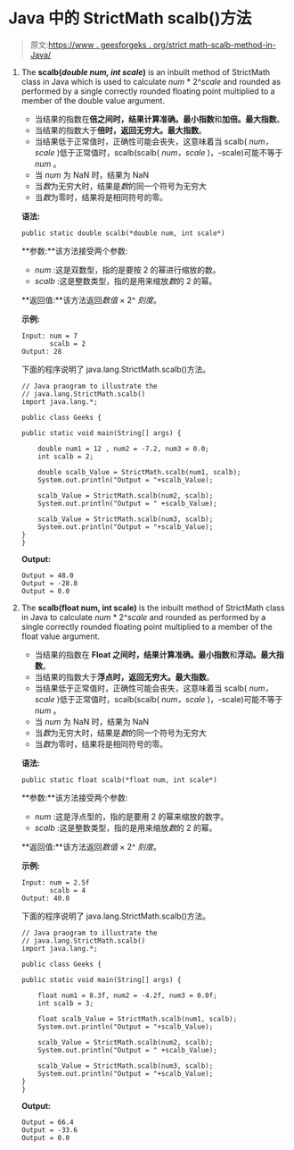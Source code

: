 # Java 中的 StrictMath scalb()方法

> 原文:[https://www . geesforgeks . org/strict math-scalb-method-in-Java/](https://www.geeksforgeeks.org/strictmath-scalb-method-in-java/)

1.  The **scalb(*double num, int scale*)** is an inbuilt method of StrictMath class in Java which is used to calculate *num* * 2^*scale* and rounded as performed by a single correctly rounded floating point multiplied to a member of the double value argument.
    *   当结果的指数在**倍之间时，结果计算准确。最小指数**和**加倍。最大指数**。
    *   当结果的指数大于**倍时，返回无穷大。最大指数**。
    *   当结果低于正常值时，正确性可能会丧失，这意味着当 scalb( *num，scale* )低于正常值时，scalb(scalb( *num，scale* )，-scale)可能不等于 *num* 。
    *   当 *num* 为 NaN 时，结果为 NaN
    *   当*数*为无穷大时，结果是*数*的同一个符号为无穷大
    *   当*数*为零时，结果将是相同符号的零。

    **语法:**

    ```
    public static double scalb(*double num, int scale*)
    ```

    **参数:**该方法接受两个参数:

    *   *num* :这是双数型，指的是要按 2 的幂进行缩放的数。
    *   *scalb* :这是整数类型，指的是用来缩放*数*的 2 的幂。

    **返回值:**该方法返回*数值* × 2^ *刻度*。

    **示例:**

    ```
    Input: num = 7
           scalb = 2
    Output: 28

    ```

    下面的程序说明了 java.lang.StrictMath.scalb()方法。

    ```
    // Java praogram to illustrate the
    // java.lang.StrictMath.scalb() 
    import java.lang.*;

    public class Geeks {

    public static void main(String[] args) {

        double num1 = 12 , num2 = -7.2, num3 = 0.0;
        int scalb = 2;

        double scalb_Value = StrictMath.scalb(num1, scalb); 
        System.out.println("Output = "+scalb_Value);

        scalb_Value = StrictMath.scalb(num2, scalb); 
        System.out.println("Output = " +scalb_Value);

        scalb_Value = StrictMath.scalb(num3, scalb); 
        System.out.println("Output = "+scalb_Value);
    }
    }
    ```

    **Output:**

    ```
    Output = 48.0
    Output = -28.8
    Output = 0.0

    ```

2.  The **scalb(float num, int scale)** is the inbuilt method of StrictMath class in Java to calculate *num* * 2^*scale* and rounded as performed by a single correctly rounded floating point multiplied to a member of the float value argument.
    *   当结果的指数在 **Float 之间时，结果计算准确。最小指数**和**浮动。最大指数**。
    *   当结果的指数大于**浮点时，返回无穷大。最大指数**。
    *   当结果低于正常值时，正确性可能会丧失，这意味着当 scalb( *num，scale* )低于正常值时，scalb(scalb( *num，scale* )，-scale)可能不等于 *num* 。
    *   当 *num* 为 NaN 时，结果为 NaN
    *   当*数*为无穷大时，结果是*数*的同一个符号为无穷大
    *   当*数*为零时，结果将是相同符号的零。

    **语法:**

    ```
    public static float scalb(*float num, int scale*)
    ```

    **参数:**该方法接受两个参数:

    *   *num* :这是浮点型的，指的是要用 2 的幂来缩放的数字。
    *   *scalb* :这是整数类型，指的是用来缩放*数*的 2 的幂。

    **返回值:**该方法返回*数值* × 2^ *刻度*。

    **示例:**

    ```
    Input: num = 2.5f
           scalb = 4
    Output: 40.0

    ```

    下面的程序说明了 java.lang.StrictMath.scalb()方法。

    ```
    // Java praogram to illustrate the
    // java.lang.StrictMath.scalb() 
    import java.lang.*;

    public class Geeks {

    public static void main(String[] args) {

        float num1 = 8.3f, num2 = -4.2f, num3 = 0.0f;
        int scalb = 3;

        float scalb_Value = StrictMath.scalb(num1, scalb); 
        System.out.println("Output = "+scalb_Value);

        scalb_Value = StrictMath.scalb(num2, scalb); 
        System.out.println("Output = " +scalb_Value);

        scalb_Value = StrictMath.scalb(num3, scalb); 
        System.out.println("Output = "+scalb_Value);
    }
    }
    ```

    **Output:**

    ```
    Output = 66.4
    Output = -33.6
    Output = 0.0

    ```